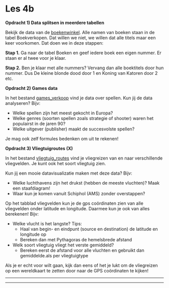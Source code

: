 # Les 4b

**Opdracht 1) Data splitsen in meerdere tabellen**

Bekijk de data van de [boekenwinkel](https://www.dropbox.com/s/f238jnrnxjlg4hs/Boekenwinkel.xlsx?dl=0). Alle namen van boeken staan in de tabel Boekverkopen. Dat willen we niet, we willen dat alle titels maar een keer voorkomen. Dat doen we in deze stappen:

**Stap 1.** Ga naar de tabel Boeken en geef iedere boek een eigen nummer. Er staan er al twee voor je klaar.

**Stap 2.** Ben je klaar met alle nummers? Vervang dan alle boektitels door hun nummer. Dus De kleine blonde dood door 1 en Koning van Katoren door 2 etc.

**Opdracht 2) Games data**

In het bestand [games\_verkoop](https://www.dropbox.com/s/ot971wworatqocg/games\_verkoop.xlsx?dl=0) vind je data over spellen. Kun jij de data analyseren? Bijv:

* Welke spellen zijn het meest gekocht in Europa?
* Welke genres (soorten spellen zoals strategie of shooter) waren het populairst in de jaren 90?
* Welke uitgever (publisher) maakt de succesvolste spellen?

Je mag ook zelf formules bedenken om uit te rekenen!

**Opdracht 3) Vliegtuigroutes (X)**

In het bestand [vliegtuig\_routes](https://www.dropbox.com/scl/fi/nnxsiz924w0u9a5b5cr41/vliegtuig\_routes.xlsx?dl=0\&rlkey=92kb31a9be21pnsam1ycsi69c) vind je vliegreizen van en naar verschillende vliegvelden. Je kunt ook het soort vliegtuig zien.

Kun jij een mooie datavisualizatie maken met deze data? Bijv:

* Welke luchthavens zijn het drukst (hebben de meeste vluchten)? Maak een staafdiagram!
* Waar kun je komen vanuit Schiphol (AMS) zonder overstappen?

Op het tabblad vliegvelden kun je de gps coördinaten zien van alle vliegvelden onder latitude en longitude. Daarmee kun je ook van alles berekenen! Bijv:

* Welke vlucht is het langste? Tips:
  * Haal van begin- en eindpunt (source en destination) de latitude en longitude op
  * Bereken dan met Pythagoras de hemelsbrede afstand
* Welk soort vliegtuig vliegt het verste gemiddeld?
  * Bereken eerst de afstand voor alle vluchten en gebruikt dan gemiddelde.als per vliegtuigtype

Als je er echt voor wilt gaan, kijk dan eens of het je lukt om de vliegreizen op een wereldkaart te zetten door naar de GPS coördinaten te kijken!

***

***
